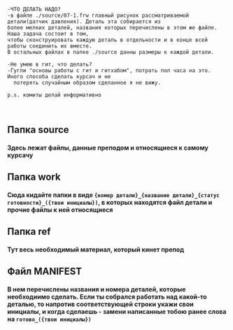     -ЧТО ДЕЛАТЬ НАДО?
    -в файле ./source/07-1.frw главный рисунок рассматриваемой детали(датчик давления). Деталь эта собирается из 
	более мелких деталей, названия которых перечислены в этом же файле. Наша задача состоит в том, 
	чтобы сконструировать каждую деталь в отдельности и в конце всей работы соединить их вместе.
	В остальных файлах в папке ./source данны размеры к каждой детали. 
	
	-Не умею в гит, что делать?
	-Гугли "основы работы с гит и гитхабом", потрать пол часа на это. Иного способа сделать курсач и не 
	  потерять случайным образом сделанное я не вижу.
	
	p.s. комиты делай информативно
	
<br>

## Папка source
#### Здесь лежат файлы, данные преподом и относящиеся к самому курсачу

## Папка work
#### Сюда кидайте папки в виде `{номер детали}_{название детали}_{статус готовности}_({твои инициалы})`, в которых находятся файл детали и прочие файлы к ней относящиеся


## Папка ref
#### Тут весь необходимый материал, который кинет препод

## Файл MANIFEST
#### В нем перечислены названия и номера деталей, которые необходиимо сделать. Если ты собрался работать над какой-то деталью, то напротив соответствующей строки укажи свои инициалы, и когда сделаешь - замени написанные тобою ранее слова на `готово_({твои инициалы})`

